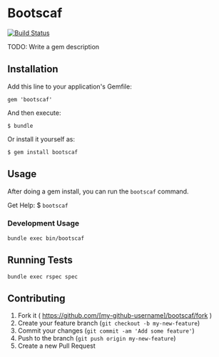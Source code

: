 # Bootscaf

[![Build Status](https://travis-ci.org/thrivesmart/bootscaf.svg)](https://travis-ci.org/thrivesmart/bootscaf)

TODO: Write a gem description

## Installation

Add this line to your application's Gemfile:

    gem 'bootscaf'

And then execute:

    $ bundle

Or install it yourself as:

    $ gem install bootscaf

## Usage

After doing a gem install, you can run the `bootscaf` command.

Get Help: $ `bootscaf`

### Development Usage

`bundle exec bin/bootscaf`

## Running Tests

`bundle exec rspec spec`

## Contributing

1. Fork it ( https://github.com/[my-github-username]/bootscaf/fork )
2. Create your feature branch (`git checkout -b my-new-feature`)
3. Commit your changes (`git commit -am 'Add some feature'`)
4. Push to the branch (`git push origin my-new-feature`)
5. Create a new Pull Request
